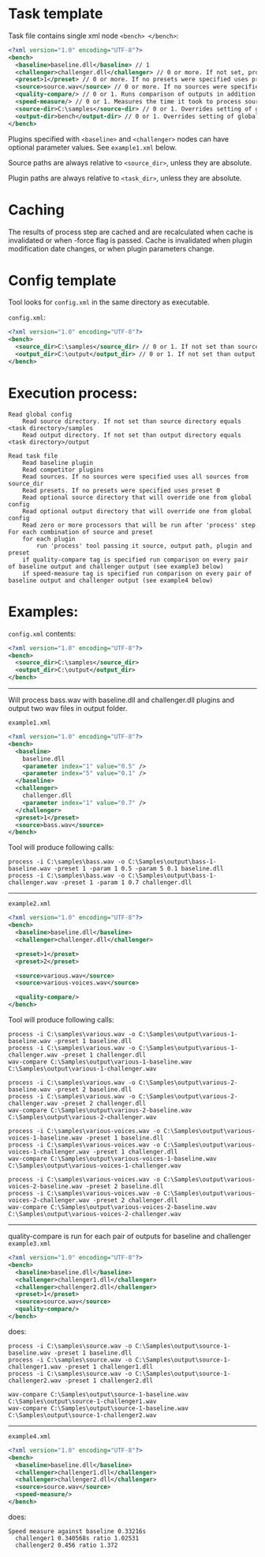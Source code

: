 # Task template

Task file contains single xml node `<bench> </bench>`:
```xml
<?xml version="1.0" encoding="UTF-8"?>
<bench>
  <baseline>baseline.dll</baseline> // 1
  <challenger>challenger.dll</challenger> // 0 or more. If not set, processors that consume 2 sources will not be called.
  <preset>1</preset> // 0 or more. If no presets were specified uses preset 0.
  <source>source.wav</source> // 0 or more. If no sources were specified uses all sources from source_dir.
  <quality-compare/> // 0 or 1. Runs comparison of outputs in addition to process tool.
  <speed-measure/> // 0 or 1. Measures the time it took to process source file and compares the measurements between baseline and each challenger.
  <source-dir>C:\samples</source-dir> // 0 or 1. Overrides setting of global config
  <output-dir>bench</output-dir> // 0 or 1. Overrides setting of global config
</bench>
```

Plugins specified with `<baseline>` and `<challenger>` nodes can have optional parameter values. See `example1.xml` below.

Source paths are always relative to `<source_dir>`, unless they are absolute.

Plugin paths are always relative to `<task_dir>`, unless they are absolute.

# Caching

The results of process step are cached and are recalculated when cache is invalidated or when -force flag is passed.
Cache is invalidated when plugin modification date changes, or when plugin parameters change.

# Config template

Tool looks for `config.xml` in the same directory as executable.

`config.xml`:

```xml
<?xml version="1.0" encoding="UTF-8"?>
<bench>
  <source_dir>C:\samples</source_dir> // 0 or 1. If not set than source directory equals <task_dir>/samples
  <output_dir>C:\output</output_dir> // 0 or 1. If not set than output directory equals <task_dir>/output
</bench>
```

# Execution process:

```
Read global config
    Read source directory. If not set than source directory equals <task directory>/samples
    Read output directory. If not set than output directory equals <task directory>/output

Read task file
    Read baseline plugin
    Read competitor plugins
    Read sources. If no sources were specified uses all sources from source_dir
    Read presets. If no presets were specified uses preset 0
    Read optional source directory that will override one from global config
    Read optional output directory that will override one from global config
    Read zero or more processors that will be run after 'process' step
For each combination of source and preset
    for each plugin
        run 'process' tool passing it source, output path, plugin and preset
    if quality-compare tag is specified run comparison on every pair of baseline output and challenger output (see example3 below)
    if speed-measure tag is specified run comparison on every pair of baseline output and challenger output (see example4 below)

```

# Examples:
`config.xml` contents:

```xml
<?xml version="1.0" encoding="UTF-8"?>
<bench>
  <source_dir>C:\samples</source_dir>
  <output_dir>C:\output</output_dir>
</bench>
```

---

Will process bass.wav with baseline.dll and challenger.dll plugins and output two wav files in output folder.

`example1.xml`
```xml
<?xml version="1.0" encoding="UTF-8"?>
<bench>
  <baseline>
    baseline.dll
    <parameter index="1" value="0.5" />
    <parameter index="5" value="0.1" />
  </baseline>
  <challenger>
    challenger.dll
    <parameter index="1" value="0.7" />
  </challenger>
  <preset>1</preset>
  <source>bass.wav</source>
</bench>
```
Tool will produce following calls:

```
process -i C:\samples\bass.wav -o C:\Samples\output\bass-1-baseline.wav -preset 1 -param 1 0.5 -param 5 0.1 baseline.dll
process -i C:\samples\bass.wav -o C:\Samples\output\bass-1-challenger.wav -preset 1 -param 1 0.7 challenger.dll
```

---

`example2.xml`
```xml
<?xml version="1.0" encoding="UTF-8"?>
<bench>
  <baseline>baseline.dll</baseline>
  <challenger>challenger.dll</challenger>

  <preset>1</preset>
  <preset>2</preset>

  <source>various.wav</source>
  <source>various-voices.wav</source>

  <quality-compare/>
</bench>
```

Tool will produce following calls:
```
process -i C:\samples\various.wav -o C:\Samples\output\various-1-baseline.wav -preset 1 baseline.dll
process -i C:\samples\various.wav -o C:\Samples\output\various-1-challenger.wav -preset 1 challenger.dll
wav-compare C:\Samples\output\various-1-baseline.wav C:\Samples\output\various-1-challenger.wav

process -i C:\samples\various.wav -o C:\Samples\output\various-2-baseline.wav -preset 2 baseline.dll
process -i C:\samples\various.wav -o C:\Samples\output\various-2-challenger.wav -preset 2 challenger.dll
wav-compare C:\Samples\output\various-2-baseline.wav C:\Samples\output\various-2-challenger.wav

process -i C:\samples\various-voices.wav -o C:\Samples\output\various-voices-1-baseline.wav -preset 1 baseline.dll
process -i C:\samples\various-voices.wav -o C:\Samples\output\various-voices-1-challenger.wav -preset 1 challenger.dll
wav-compare C:\Samples\output\various-voices-1-baseline.wav C:\Samples\output\various-voices-1-challenger.wav

process -i C:\samples\various-voices.wav -o C:\Samples\output\various-voices-2-baseline.wav -preset 2 baseline.dll
process -i C:\samples\various-voices.wav -o C:\Samples\output\various-voices-2-challenger.wav -preset 2 challenger.dll
wav-compare C:\Samples\output\various-voices-2-baseline.wav C:\Samples\output\various-voices-2-challenger.wav
```

---

quality-compare is run for each pair of outputs for baseline and challenger
`example3.xml`
```xml
<?xml version="1.0" encoding="UTF-8"?>
<bench>
  <baseline>baseline.dll</baseline>
  <challenger>challenger1.dll</challenger>
  <challenger>challenger2.dll</challenger>
  <preset>1</preset>
  <source>source.wav</source>
  <quality-compare/>
</bench>
```

does:

```
process -i C:\samples\source.wav -o C:\Samples\output\source-1-baseline.wav -preset 1 baseline.dll
process -i C:\samples\source.wav -o C:\Samples\output\source-1-challenger1.wav -preset 1 challenger1.dll
process -i C:\samples\source.wav -o C:\Samples\output\source-1-challenger2.wav -preset 1 challenger2.dll

wav-compare C:\Samples\output\source-1-baseline.wav C:\Samples\output\source-1-challenger1.wav
wav-compare C:\Samples\output\source-1-baseline.wav C:\Samples\output\source-1-challenger2.wav
```

---

`example4.xml`
```xml
<?xml version="1.0" encoding="UTF-8"?>
<bench>
  <baseline>baseline.dll</baseline>
  <challenger>challenger1.dll</challenger>
  <challenger>challenger2.dll</challenger>
  <source>source.wav</source>
  <speed-measure/>
</bench>
```

does:

```
Speed measure against baseline 0.33216s
  challenger1 0.340568s ratio 1.02531
  challenger2 0.456 ratio 1.372
```